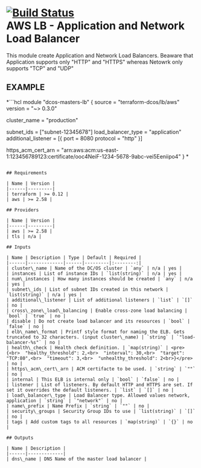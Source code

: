 [![Build Status](https://jenkins-terraform.mesosphere.com/service/dcos-terraform-jenkins/job/dcos-terraform/job/terraform-aws-lb/job/master/badge/icon)](https://jenkins-terraform.mesosphere.com/service/dcos-terraform-jenkins/job/dcos-terraform/job/terraform-aws-lb/job/master/)  
AWS LB - Application and Network Load Balancer
============  
This module create Application and Network Load Balancers. Beaware that Application supports only "HTTP" and "HTTPS" whereas Netowrk only supports "TCP" and "UDP"

EXAMPLE
-------

\*```hcl
module "dcos-masters-lb" {
  source  = "terraform-dcos/lb/aws"
  version = "~> 0.3.0"

  cluster_name = "production"

  subnet_ids = ["subnet-12345678"]
  load_balancer_type = "application"
  additional_listener = [{
    port = 8080
    protocol = "http"
  }]

  https_acm_cert_arn = "arn:aws:acm:us-east-1:123456789123:certificate/ooc4NeiF-1234-5678-9abc-vei5Eeniipo4"
}
*
```

## Requirements

| Name | Version |
|------|---------|
| terraform | >= 0.12 |
| aws | >= 2.58 |

## Providers

| Name | Version |
|------|---------|
| aws | >= 2.58 |
| tls | n/a |

## Inputs

| Name | Description | Type | Default | Required |
|------|-------------|------|---------|:--------:|
| cluster\_name | Name of the DC/OS cluster | `any` | n/a | yes |
| instances | List of instance IDs | `list(string)` | n/a | yes |
| num\_instances | How many instances should be created | `any` | n/a | yes |
| subnet\_ids | List of subnet IDs created in this network | `list(string)` | n/a | yes |
| additional\_listener | List of additional listeners | `list` | `[]` | no |
| cross\_zone\_load\_balancing | Enable cross-zone load balancing | `bool` | `true` | no |
| disable | Do not create load balancer and its resources | `bool` | `false` | no |
| elb\_name\_format | Printf style format for naming the ELB. Gets truncated to 32 characters. (input cluster\_name) | `string` | `"load-balancer-%s"` | no |
| health\_check | Health check definition. | `map(string)` | <pre>{<br>  "healthy_threshold": 2,<br>  "interval": 30,<br>  "target": "TCP:80",<br>  "timeout": 3,<br>  "unhealthy_threshold": 2<br>}</pre> | no |
| https\_acm\_cert\_arn | ACM certifacte to be used. | `string` | `""` | no |
| internal | This ELB is internal only | `bool` | `false` | no |
| listener | List of listeners. By default HTTP and HTTPS are set. If set it overrides the default listeners. | `list` | `[]` | no |
| load\_balancer\_type | Load Balancer type. Allowed values network, application | `string` | `"network"` | no |
| name\_prefix | Name Prefix | `string` | `""` | no |
| security\_groups | Security Group IDs to use | `list(string)` | `[]` | no |
| tags | Add custom tags to all resources | `map(string)` | `{}` | no |

## Outputs

| Name | Description |
|------|-------------|
| dns\_name | DNS Name of the master load balancer |

